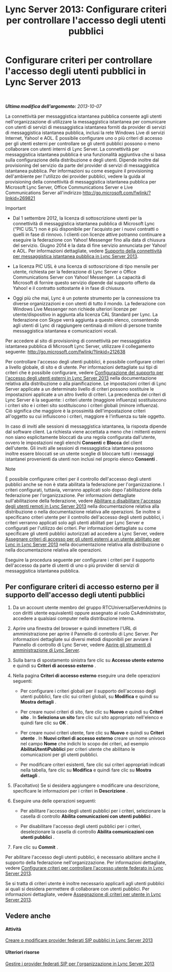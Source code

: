 ﻿---
title: >
  Lync Server 2013: Configurare criteri per controllare l'accesso degli utenti pubblici
TOCTitle: Configurare criteri per controllare l'accesso degli utenti pubblici
ms:assetid: 090aea0f-ef0b-49da-9c80-02d9279f2fa6
ms:mtpsurl: https://technet.microsoft.com/it-it/library/Gg520946(v=OCS.15)
ms:contentKeyID: 49299608
ms.date: 08/24/2015
mtps_version: v=OCS.15
ms.translationtype: HT
---

# Configurare criteri per controllare l'accesso degli utenti pubblici in Lync Server 2013

 

_**Ultima modifica dell'argomento:** 2013-10-07_

La connettività per messaggistica istantanea pubblica consente agli utenti nell'organizzazione di utilizzare la messaggistica istantanea per comunicare con utenti di servizi di messaggistica istantanea forniti da provider di servizi di messaggistica istantanea pubblica, inclusi la rete Windows Live di servizi Internet, Yahoo\! e AOL. È possibile configurare uno o più criteri di accesso per gli utenti esterni per controllare se gli utenti pubblici possono o meno collaborare con utenti interni di Lync Server. La connettività per messaggistica istantanea pubblica è una funzionalità aggiuntiva che si basa sulla configurazione della distribuzione e degli utenti. Dipende inoltre dal provisioning del servizio da parte del provider di servizi di messaggistica istantanea pubblica. Per informazioni su come eseguire il provisioning dell'ambiente per l'utilizzo dei provider pubblici, vedere la guida al provisioning della connettività di messaggistica istantanea pubblica per Microsoft Lync Server, Office Communications Server e Live Communications Server all'indirizzo <http://go.microsoft.com/fwlink/?linkid=269821>

> [!IMPORTANT]  
> <ul>
> <li><p>Dal 1 settembre 2012, la licenza di sottoscrizione utenti per la connettività di messaggistica istantanea pubblica di Microsoft Lync (“PIC USL”) non è più disponibile per l'acquisto per i nuovi contratti o quelli in fase di rinnovo. I clienti con licenze attive potranno continuare a eseguire la federazione con Yahoo! Messenger fino alla data di chiusura del servizio. Giugno 2014 è la data di fine servizio annunciata per Yahoo! e AOL. Per informazioni dettagliate, vedere <a href="lync-server-2013-support-for-public-instant-messenger-connectivity.md">Supporto della connettività per messaggistica istantanea pubblica in Lync Server 2013</a>.</p></li>
> 
> <li><p>La licenza PIC USL è una licenza di sottoscrizione di tipo mensile per utente, richiesta per la federazione di Lync Server o Office Communications Server con Yahoo! Messenger. La capacità di Microsoft di fornire questo servizio dipende dal supporto offerto da Yahoo! e il contratto sottostante è in fase di chiusura.</p></li>
> 
> 
> <li><p>Oggi più che mai, Lync è un potente strumento per la connessione tra diverse organizzazioni e con utenti di tutto il mondo. La federazione con Windows Live Messenger non richiede ulteriori licenze per utente/dispositivo in aggiunta alla licenza CAL Standard per Lync. La federazione con Skype verrà aggiunta a questo elenco, consentendo agli utenti di Lync di raggiungere centinaia di milioni di persone tramite messaggistica istantanea e comunicazioni vocali.</p></li></ul>


Per accedere al sito di provisioning di connettività per messaggistica istantanea pubblica di Microsoft Lync Server, utilizzare il collegamento seguente: <http://go.microsoft.com/fwlink/?linkid=212638>

Per controllare l'accesso degli utenti pubblici, è possibile configurare criteri a livello globale, di sito e di utente. Per informazioni dettagliate sui tipi di criteri che è possibile configurare, vedere [Configurazione del supporto per l'accesso degli utenti esterni in Lync Server 2013](lync-server-2013-configuring-support-for-external-user-access.md) nella documentazione relativa alla distribuzione o alla pianificazione. Le impostazioni criteri di Lync Server applicate a un determinato livello di criteri possono sostituire le impostazioni applicate a un altro livello di criteri. La precedenza dei criteri di Lync Server è la seguente: i criteri utente (maggiore influenza) sostituiscono i criteri sito e i criteri sito sostituiscono i criteri globali (minore influenza). Ciò significa che maggiore è la prossimità dell'impostazione criteri all'oggetto su cui influiscono i criteri, maggiore è l'influenza su tale oggetto.

In caso di inviti alle sessioni di messaggistica istantanea, la risposta dipende dal software client. La richiesta viene accettata a meno che i mittenti esterni non siano esplicitamente bloccati da una regola configurata dall'utente, ovvero le impostazioni negli elenchi **Consenti** e **Blocca** del client dell'utente. Gli inviti alle sessioni di messaggistica istantanea possono inoltre essere bloccati se un utente sceglie di bloccare tutti i messaggi istantanei provenienti da utenti non inclusi nel proprio elenco **Consenti** .


> [!NOTE]
> È possibile configurare criteri per il controllo dell'accesso degli utenti pubblici anche se non è stata abilitata la federazione per l'organizzazione. I criteri configurati, tuttavia, verranno applicati solo dopo l'abilitazione della federazione per l'organizzazione. Per informazioni dettagliate sull'abilitazione della federazione, vedere <A href="lync-server-2013-enable-or-disable-remote-user-access.md">Abilitare o disabilitare l'accesso degli utenti remoti in Lync Server 2013</A> nella documentazione relativa alla distribuzione o nella documentazione relativa alle operazioni. Se inoltre si specificano criteri utente per il controllo dell'accesso degli utenti pubblici, i criteri verranno applicati solo agli utenti abilitati per Lync Server e configurati per l'utilizzo dei criteri. Per informazioni dettagliate su come specificare gli utenti pubblici autorizzati ad accedere a Lync Server, vedere <A href="lync-server-2013-assign-an-external-user-access-policy-to-a-lync-enabled-user.md">Assegnare criteri di accesso per gli utenti esterni a un utente abilitato per Lync in Lync Server 2013</A> nella documentazione relativa alla distribuzione o nella documentazione relativa alle operazioni.



Eseguire la procedura seguente per configurare i criteri per il supporto dell'accesso da parte di utenti di uno o più provider di servizi di messaggistica istantanea pubblica.

## Per configurare criteri di accesso esterno per il supporto dell'accesso degli utenti pubblici

1.  Da un account utente membro del gruppo RTCUniversalServerAdmins (o con diritti utente equivalenti) oppure assegnato al ruolo CsAdministrator, accedere a qualsiasi computer nella distribuzione interna.

2.  Aprire una finestra del browser e quindi immettere l'URL di amministrazione per aprire il Pannello di controllo di Lync Server. Per informazioni dettagliate sui diversi metodi disponibili per avviare il Pannello di controllo di Lync Server, vedere [Aprire gli strumenti di amministrazione di Lync Server](lync-server-2013-open-lync-server-administrative-tools.md).

3.  Sulla barra di spostamento sinistra fare clic su **Accesso utente esterno** e quindi su **Criteri di accesso esterno** .

4.  Nella pagina **Criteri di accesso esterno** eseguire una delle operazioni seguenti:
    
      - Per configurare i criteri globali per il supporto dell'accesso degli utenti pubblici, fare clic sui criteri globali, su **Modifica** e quindi su **Mostra dettagli** .
    
      - Per creare nuovi criteri di sito, fare clic su **Nuovo** e quindi su **Criteri sito** . In **Seleziona un sito** fare clic sul sito appropriato nell'elenco e quindi fare clic su **OK** .
    
      - Per creare nuovi criteri utente, fare clic su **Nuovo** e quindi su **Criteri utente** . In **Nuovi criteri di accesso esterno** creare un nome univoco nel campo **Nome** che indichi lo scopo dei criteri, ad esempio **AbilitaUtentiPubblici** per criteri utente che abilitano le comunicazioni per gli utenti pubblici.
    
      - Per modificare criteri esistenti, fare clic sui criteri appropriati indicati nella tabella, fare clic su **Modifica** e quindi fare clic su **Mostra dettagli** .

5.  (Facoltativo) Se si desidera aggiungere o modificare una descrizione, specificare le informazioni per i criteri in **Descrizione** .

6.  Eseguire una delle operazioni seguenti:
    
      - Per abilitare l'accesso degli utenti pubblici per i criteri, selezionare la casella di controllo **Abilita comunicazioni con utenti pubblici** .
    
      - Per disabilitare l'accesso degli utenti pubblici per i criteri, deselezionare la casella di controllo **Abilita comunicazioni con utenti pubblici** .

7.  Fare clic su **Commit** .

Per abilitare l'accesso degli utenti pubblici, è necessario abilitare anche il supporto della federazione nell'organizzazione. Per informazioni dettagliate, vedere [Configurare criteri per controllare l'accesso utente federato in Lync Server 2013](lync-server-2013-configure-policies-to-control-federated-user-access.md).

Se si tratta di criteri utente è inoltre necessario applicarli agli utenti pubblici ai quali si desidera permettere di collaborare con utenti pubblici. Per informazioni dettagliate, vedere [Assegnazione di criteri per utente in Lync Server 2013](lync-server-2013-assigning-per-user-policies.md).

## Vedere anche

#### Attività

[Creare o modificare provider federati SIP pubblici in Lync Server 2013](lync-server-2013-create-or-edit-public-sip-federated-providers.md)  

#### Ulteriori risorse

[Gestire i provider federati SIP per l'organizzazione in Lync Server 2013](lync-server-2013-manage-sip-federated-providers-for-your-organization.md)

